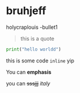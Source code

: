 # bruhjeff
holycraplouis
-bullet1

>this is a quote

```python
print("hello worldd")
```

this is some code `inline` yip

You can **emphasis**

you can ~~sssjjj~~ *italy*
